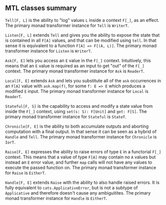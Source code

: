 ## MTL classes summary

`Tell[F, L]` is the ability to "log" values `L` inside a context `F[_]`, as an effect.
The primary monad transformer instance for `Tell` is `WriterT`.

`Listen[F, L]` extends `Tell` and gives you the ability to expose the state
that is contained in all `F[A]` values, and that can be modified using `tell`.
In that sense it is equivalent to a function `F[A] => F[(A, L)]`.
The primary monad transformer instance for `Listen` is `WriterT`.

`Ask[F, E]` lets you access an `E` value in the `F[_]` context.
Intuitively, this means that an `E` value is required as an input to get "out" of the `F[_]` context.
The primary monad transformer instance for `Ask` is `ReaderT`.

`Local[F, E]` extends `Ask` and lets you substitute all of the `ask` occurrences in an `F[A]` value with
`ask.map(f)`, for some `f: E => E` which produces a modified `E` input.
The primary monad transformer instance for `Local` is `ReaderT`.

`Stateful[F, S]` is the capability to access and modify a state value
from inside the `F[_]` context, using `set(s: S): F[Unit]` and `get: F[S]`.
The primary monad transformer instance for `Stateful` is `StateT`.

`Chronicle[F, E]` is the ability to both accumulate outputs and aborting computation with a final output.
In that sense it can be seen as a hybrid of `Handle` and `Tell`.
The primary monad transformer instance for `Chronicle` is `IorT`.

`Raise[F, E]` expresses the ability to raise errors of type `E` in a functorial `F[_]` context.
This means that a value of type `F[A]` may contain no `A` values but instead an `E` error value,
and further `map` calls will not have any values to execute the passed function on.
The primary monad transformer instance for `Raise` is `EitherT`.

`Handle[F, E]` extends `Raise` with the ability to also handle raised errors.
It is fully equivalent to `cats.ApplicativeError`, but is not a subtype of `Applicative` and therefore doesn't cause any ambiguitites.
The primary monad transformer instance for `Handle` is `EitherT`.
